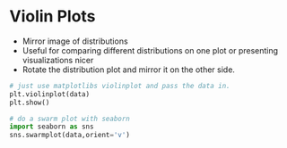 # Violin Plots

- Mirror image of distributions
- Useful for comparing different distributions on one plot or presenting visualizations nicer
- Rotate the distribution plot and mirror it on the other side.

```python
# just use matplotlibs violinplot and pass the data in.
plt.violinplot(data)
plt.show()

# do a swarm plot with seaborn
import seaborn as sns
sns.swarmplot(data,orient='v')

```
